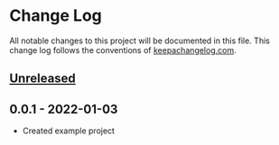 # Change Log
All notable changes to this project will be documented in this file. This change log follows the conventions of [keepachangelog.com](http://keepachangelog.com/).

## [Unreleased]

## 0.0.1 - 2022-01-03
- Created example project

[Unreleased]: https://github.com/pez/a-quil-workflow/compare/0.0.1...HEAD
[0.1.1]: https://github.com/pez/a-quil-workflow/compare/...0.1.1
